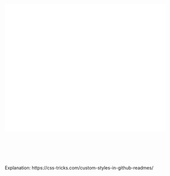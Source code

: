 <div align="center">
	<br>
  <a>
		<img src="hack.svg" width="800" height="400" alt="Click to see the source">
  </a>
	<br>
</div>
<br>
<br>
<br>
<br>
<br>
<br>
Explanation: https://css-tricks.com/custom-styles-in-github-readmes/